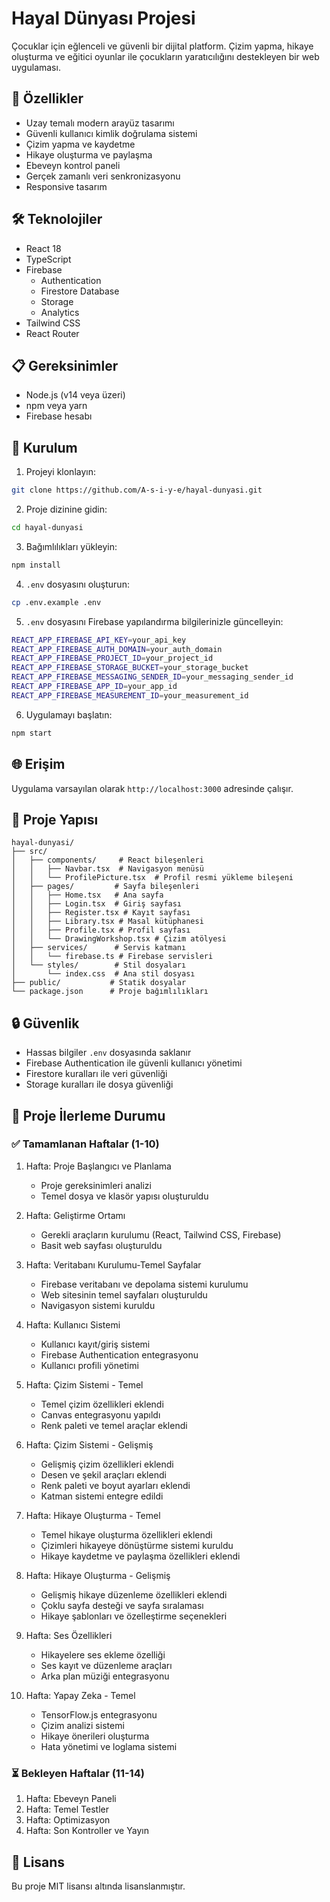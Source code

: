 # Hayal Dünyası Projesi

Çocuklar için eğlenceli ve güvenli bir dijital platform. Çizim yapma, hikaye oluşturma ve eğitici oyunlar ile çocukların yaratıcılığını destekleyen bir web uygulaması.

## 🚀 Özellikler

- Uzay temalı modern arayüz tasarımı
- Güvenli kullanıcı kimlik doğrulama sistemi
- Çizim yapma ve kaydetme
- Hikaye oluşturma ve paylaşma
- Ebeveyn kontrol paneli
- Gerçek zamanlı veri senkronizasyonu
- Responsive tasarım

## 🛠️ Teknolojiler

- React 18
- TypeScript
- Firebase
  - Authentication
  - Firestore Database
  - Storage
  - Analytics
- Tailwind CSS
- React Router

## 📋 Gereksinimler

- Node.js (v14 veya üzeri)
- npm veya yarn
- Firebase hesabı

## 🔧 Kurulum

1. Projeyi klonlayın:

```bash
git clone https://github.com/A-s-i-y-e/hayal-dunyasi.git
```

2. Proje dizinine gidin:

```bash
cd hayal-dunyasi
```

3. Bağımlılıkları yükleyin:

```bash
npm install
```

4. `.env` dosyasını oluşturun:

```bash
cp .env.example .env
```

5. `.env` dosyasını Firebase yapılandırma bilgilerinizle güncelleyin:

```bash
REACT_APP_FIREBASE_API_KEY=your_api_key
REACT_APP_FIREBASE_AUTH_DOMAIN=your_auth_domain
REACT_APP_FIREBASE_PROJECT_ID=your_project_id
REACT_APP_FIREBASE_STORAGE_BUCKET=your_storage_bucket
REACT_APP_FIREBASE_MESSAGING_SENDER_ID=your_messaging_sender_id
REACT_APP_FIREBASE_APP_ID=your_app_id
REACT_APP_FIREBASE_MEASUREMENT_ID=your_measurement_id
```

6. Uygulamayı başlatın:

```bash
npm start
```

## 🌐 Erişim

Uygulama varsayılan olarak `http://localhost:3000` adresinde çalışır.

## 📝 Proje Yapısı

```
hayal-dunyasi/
├── src/
│   ├── components/     # React bileşenleri
│   │   ├── Navbar.tsx  # Navigasyon menüsü
│   │   └── ProfilePicture.tsx  # Profil resmi yükleme bileşeni
│   ├── pages/         # Sayfa bileşenleri
│   │   ├── Home.tsx   # Ana sayfa
│   │   ├── Login.tsx  # Giriş sayfası
│   │   ├── Register.tsx # Kayıt sayfası
│   │   ├── Library.tsx # Masal kütüphanesi
│   │   ├── Profile.tsx # Profil sayfası
│   │   └── DrawingWorkshop.tsx # Çizim atölyesi
│   ├── services/      # Servis katmanı
│   │   └── firebase.ts # Firebase servisleri
│   └── styles/        # Stil dosyaları
│       └── index.css  # Ana stil dosyası
├── public/           # Statik dosyalar
└── package.json      # Proje bağımlılıkları
```

## 🔒 Güvenlik

- Hassas bilgiler `.env` dosyasında saklanır
- Firebase Authentication ile güvenli kullanıcı yönetimi
- Firestore kuralları ile veri güvenliği
- Storage kuralları ile dosya güvenliği

## 📅 Proje İlerleme Durumu

### ✅ Tamamlanan Haftalar (1-10)

1. Hafta: Proje Başlangıcı ve Planlama

   - Proje gereksinimleri analizi
   - Temel dosya ve klasör yapısı oluşturuldu

2. Hafta: Geliştirme Ortamı

   - Gerekli araçların kurulumu (React, Tailwind CSS, Firebase)
   - Basit web sayfası oluşturuldu

3. Hafta: Veritabanı Kurulumu-Temel Sayfalar

   - Firebase veritabanı ve depolama sistemi kurulumu
   - Web sitesinin temel sayfaları oluşturuldu
   - Navigasyon sistemi kuruldu

4. Hafta: Kullanıcı Sistemi

   - Kullanıcı kayıt/giriş sistemi
   - Firebase Authentication entegrasyonu
   - Kullanıcı profili yönetimi

5. Hafta: Çizim Sistemi - Temel

   - Temel çizim özellikleri eklendi
   - Canvas entegrasyonu yapıldı
   - Renk paleti ve temel araçlar eklendi

6. Hafta: Çizim Sistemi - Gelişmiş

   - Gelişmiş çizim özellikleri eklendi
   - Desen ve şekil araçları eklendi
   - Renk paleti ve boyut ayarları eklendi
   - Katman sistemi entegre edildi

7. Hafta: Hikaye Oluşturma - Temel

   - Temel hikaye oluşturma özellikleri eklendi
   - Çizimleri hikayeye dönüştürme sistemi kuruldu
   - Hikaye kaydetme ve paylaşma özellikleri eklendi

8. Hafta: Hikaye Oluşturma - Gelişmiş

   - Gelişmiş hikaye düzenleme özellikleri eklendi
   - Çoklu sayfa desteği ve sayfa sıralaması
   - Hikaye şablonları ve özelleştirme seçenekleri

9. Hafta: Ses Özellikleri

   - Hikayelere ses ekleme özelliği
   - Ses kayıt ve düzenleme araçları
   - Arka plan müziği entegrasyonu

10. Hafta: Yapay Zeka - Temel

    - TensorFlow.js entegrasyonu
    - Çizim analizi sistemi
    - Hikaye önerileri oluşturma
    - Hata yönetimi ve loglama sistemi

### ⏳ Bekleyen Haftalar (11-14)

1. Hafta: Ebeveyn Paneli
2. Hafta: Temel Testler
3. Hafta: Optimizasyon
4. Hafta: Son Kontroller ve Yayın

## 📄 Lisans

Bu proje MIT lisansı altında lisanslanmıştır.
